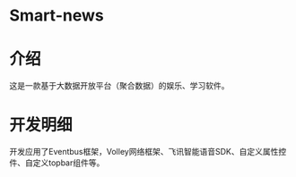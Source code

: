 # Smart-news
# 介绍
这是一款基于大数据开放平台（聚合数据）的娱乐、学习软件。
# 开发明细
开发应用了Eventbus框架，Volley网络框架、飞讯智能语音SDK、自定义属性控件、自定义topbar组件等。
